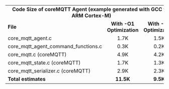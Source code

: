 <table>
    <tr>
        <td colspan="3"><center><b>Code Size of coreMQTT Agent (example generated with GCC for ARM Cortex-M)</b></center></td>
    </tr>
    <tr>
        <td><b>File</b></td>
        <td><b><center>With -O1 Optimization</center></b></td>
        <td><b><center>With -Os Optimization</center></b></td>
    </tr>
    <tr>
        <td>core_mqtt_agent.c</td>
        <td><center>1.7K</center></td>
        <td><center>1.5K</center></td>
    </tr>
    <tr>
        <td>core_mqtt_agent_command_functions.c</td>
        <td><center>0.3K</center></td>
        <td><center>0.2K</center></td>
    </tr>
    <tr>
        <td>core_mqtt.c (coreMQTT)</td>
        <td><center>4.9K</center></td>
        <td><center>4.2K</center></td>
    </tr>
    <tr>
        <td>core_mqtt_state.c (coreMQTT)</td>
        <td><center>1.7K</center></td>
        <td><center>1.3K</center></td>
    </tr>
    <tr>
        <td>core_mqtt_serializer.c (coreMQTT)</td>
        <td><center>2.9K</center></td>
        <td><center>2.3K</center></td>
    </tr>
    <tr>
        <td><b>Total estimates</b></td>
        <td><b><center>11.5K</center></b></td>
        <td><b><center>9.5K</center></b></td>
    </tr>
</table>
